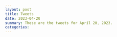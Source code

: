 ```yaml
---
layout: post
title: Tweets
date: 2023-04-20
summary: These are the tweets for April 20, 2023.
categories:
---
```


